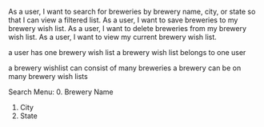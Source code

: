 As a user, I want to search for breweries by brewery name, city, or state so that I can view a filtered list.
As a user, I want to save breweries to my brewery wish list.
As a user, I want to delete breweries from my brewery wish list.
As a user, I want to view my current brewery wish list.


a user has one brewery wish list
a brewery wish list belongs to one user

a brewery wishlist can consist of many breweries
a brewery can be on many brewery wish lists

Search Menu:
0. Brewery Name
1. City
2. State 
